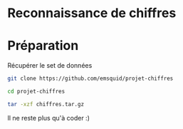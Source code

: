 # Reconnaissance de chiffres

# Préparation

Récupérer le set de données

```bash
git clone https://github.com/emsquid/projet-chiffres

cd projet-chiffres

tar -xzf chiffres.tar.gz
```

Il ne reste plus qu'à coder :)

